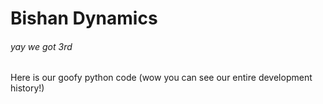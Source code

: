 # Bishan Dynamics

###### yay we got 3rd

Here is our goofy python code (wow you can see our entire development history!)

